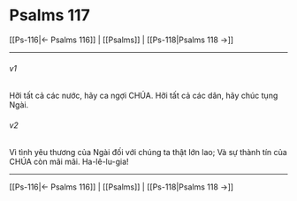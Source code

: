 # Psalms 117

[[Ps-116|← Psalms 116]] | [[Psalms]] | [[Ps-118|Psalms 118 →]]
***



###### v1 
Hỡi tất cả các nước, hãy ca ngợi CHÚA. Hỡi tất cả các dân, hãy chúc tụng Ngài. 

###### v2 
Vì tình yêu thương của Ngài đối với chúng ta thật lớn lao; Và sự thành tín của CHÚA còn mãi mãi. Ha-lê-lu-gia!

***
[[Ps-116|← Psalms 116]] | [[Psalms]] | [[Ps-118|Psalms 118 →]]
